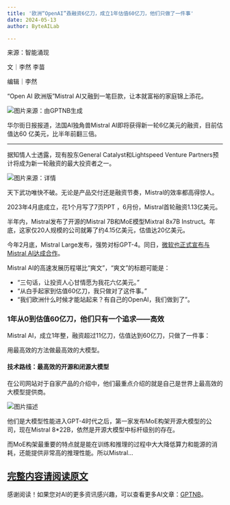 ```yaml
---
title: '欧洲“OpenAI”叒融资6亿刀，成立1年估值60亿刀，他们只做了一件事'
date: 2024-05-13
author: ByteAILab

---
```


来源：智能涌现

文｜李然 李苗

编辑｜李然

“Open AI 欧洲版”Mistral AI又融到一笔巨款，让本就富裕的家庭锦上添花。

![图片来源：由GPTNB生成](http://www.jesonc.com/upload/3B33CB85B496C0CB6FBA4C2BD79320AD/1715415435251/FiLX_jiYyMZjSeYMCbP8p93d-b3G.png)

华尔街日报报道，法国AI独角兽Mistral AI即将获得新一轮6亿美元的融资，目前估值达60 亿美元，比半年前翻三倍。

---
据知情人士透露，现有股东General Catalyst和Lightspeed Venture Partners预计将成为新一轮融资的最大投资者之一。

![图片来源：详情](http://www.jesonc.com/upload/3B33CB85B496C0CB6FBA4C2BD79320AD/1715414124866/FqqDbn44sJNv1g5uePU4kdG8WzM6.png)

天下武功唯快不破。无论是产品交付还是融资节奏，Mistral的效率都高得惊人。

2023年4月底成立，花1个月写了7页PPT ，6月份，Mistral首轮融资1.13亿美元。

半年内，Mistral发布了开源的Mistral 7B和MoE模型Mixtral 8x7B Instruct。年底，这家仅20人规模的公司就筹了约4.15亿美元，估值达20亿美元。

今年2月底，Mistral Large发布，强势对标GPT-4。同日，[微软也正式宣布与Mistral AI达成合作](http://mp.weixin.qq.com/s?__biz=MzkwMDQ2NDU2Nw==&mid=2247498818&idx=1&sn=5caa43d16c49f19bf1cc1ee9dc3b7366&chksm=c041169af7369f8c214d16317be5d5d85c228252e427f14ef30a8e231af29d5f1545baa971de&scene=21#wechat_redirect)。

Mistral AI的高速发展历程堪比“爽文”，“爽文”的标题可能是：

- “三句话，让投资人心甘情愿为我花六亿美元。”
- “从白手起家到估值60亿刀，我只做对了这件事。”
- “我们欧洲什么时候才能站起来？有自己的OpenAI，我们做到了”。

### 1年从0到估值60亿刀，他们只有一个追求——高效

Mistral AI，成立1年整，融资超过11亿刀，估值达到60亿刀，只做了一件事：

用最高效的方法做最高效的大模型。

#### 技术路线：最高效的开源和闭源大模型

在公司网站对于自家产品的介绍中，他们最重点介绍的就是自己是世界上最高效的大模型提供商。

![图片描述](http://www.jesonc.com/FvsmCr8XCFPC8bJdIiugY5Jgbb4n)

他们是大模型性能进入GPT-4时代之后，第一家发布MoE构架开源大模型的公司，现在Mistral 8*22B，依然是开源大模型中标杆级别的存在。

而MoE构架最重要的特点就是能在训练和推理的过程中大大降低算力和能源的消耗，还能提供非常高的推理性能。所以Mistral...

[完整内容请阅读原文](https://www.aixinzhijie.com/article/6845752)
---
感谢阅读！如果您对AI的更多资讯感兴趣，可以查看更多AI文章：[GPTNB](https://gptnb.com)。